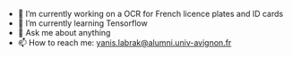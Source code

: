 - 🔭 I’m currently working on a OCR for French licence plates and ID cards
- 🌱 I’m currently learning Tensorflow
- 💬 Ask me about anything
- 📫 How to reach me: yanis.labrak@alumni.univ-avignon.fr
